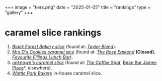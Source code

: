 +++
image = "tiers.png"
date = "2025-01-05"
title = "rankings"
type = "gallery"
+++


# caramel slice rankings

1. *[Black Forest Bakery slice](https://maps.app.goo.gl/oz52mERCoaRQTKcv7)* (found at: *[Taylor Blend](https://maps.app.goo.gl/yKdtz6vL786GrYDP9)*).
2. *[Mrs D's Cookies caramel sice](https://maps.app.goo.gl/4ZzzjdCtX5zaf3wQ7)* (found at: *[The Rose Eastend](https://maps.app.goo.gl/sy6QgevBCFKv37bWA)* **(Closed)**, *[Favourite Fillings Lunch Bar](https://maps.app.goo.gl/DcT72cnTFhPoepJa7)*).
3. *[unknown's caramel slice](https://bulbapedia.bulbagarden.net/wiki/Unown)* (found at: *[The Coffee Spot](https://maps.app.goo.gl/V6wMTqsyrTy97JEw9)*, [Bean Bar James Place](https://maps.app.goo.gl/wRkdnPyenqk3wAjK8)*, elsewhere).
4. *[Wattle Park Bakery](https://maps.app.goo.gl/YuJGeEMkivVXovvR8)* in-house caramel slice.